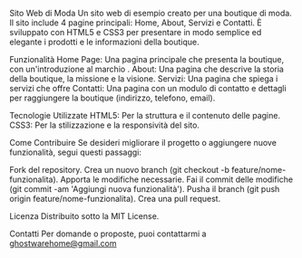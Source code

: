 Sito Web di Moda
Un sito web di esempio creato per una boutique di moda. Il sito include 4 pagine principali: Home, About, Servizi e Contatti.
È sviluppato con HTML5 e CSS3 per presentare in modo semplice ed elegante i prodotti e le informazioni della boutique.

Funzionalità
Home Page: Una pagina principale che presenta la boutique, con un'introduzione al marchio .
About: Una pagina che descrive la storia della boutique, la missione e la visione.
Servizi: Una pagina che spiega i servizi che offre
Contatti: Una pagina con un modulo di contatto e dettagli per raggiungere la boutique (indirizzo, telefono, email).

Tecnologie Utilizzate
HTML5: Per la struttura e il contenuto delle pagine.
CSS3: Per la stilizzazione e la responsività del sito.

Come Contribuire
Se desideri migliorare il progetto o aggiungere nuove funzionalità, segui questi passaggi:

Fork del repository.
Crea un nuovo branch (git checkout -b feature/nome-funzionalita).
Apporta le modifiche necessarie.
Fai il commit delle modifiche (git commit -am 'Aggiungi nuova funzionalità').
Pusha il branch (git push origin feature/nome-funzionalita).
Crea una pull request.

Licenza
Distribuito sotto la MIT License.

Contatti
Per domande o proposte, puoi contattarmi a ghostwarehome@gmail.com

